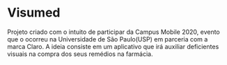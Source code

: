 # Visumed #

Projeto criado com o intuito de participar da Campus Mobile 2020, evento que o ocorreu na Universidade de São Paulo(USP) em parceria com a marca Claro. A ideia consiste em um aplicativo que irá auxiliar deficientes visuais na compra dos seus remédios na farmácia.
